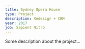 ```yaml
---
title: Sydney Opera House
type: Project
description: Redesign + CRM
year: 2017
job: Sapient Nitro
---
```


Some description about the project...
